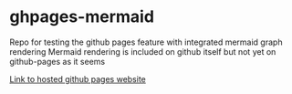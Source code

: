 # ghpages-mermaid
Repo for testing the github pages feature with integrated mermaid graph rendering
Mermaid rendering is included on github itself but not yet on github-pages as it seems

[Link to hosted github pages website](https://tobdos.github.io/ghpages-mermaid/)
